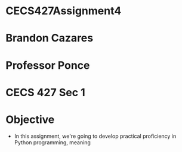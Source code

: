 # CECS427Assignment4
# Brandon Cazares
# Professor Ponce 
# CECS 427 Sec 1 

# Objective
- In this assignment, we're going to develop practical proficiency in Python programming, meaning 
